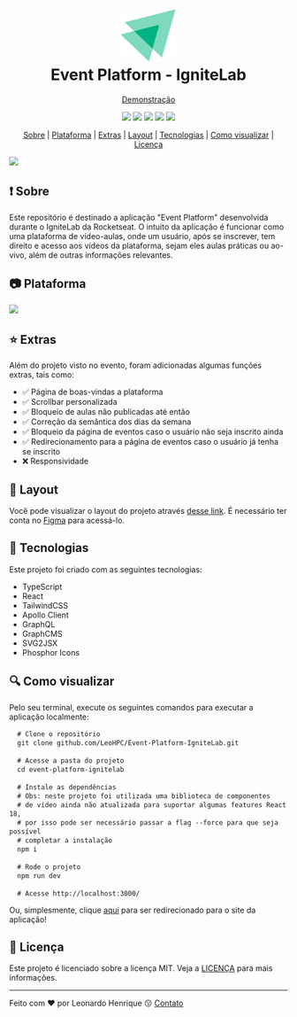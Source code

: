 <h1 align="center">
  <img src="https://github.com/LeoHPC/Event-Platform-IgniteLab/blob/main/src/assets/favicon.svg" width="100">
  <br>
  Event Platform - IgniteLab
</h1>

<p align="center">
  <a href="http://event-platform-ignite-lab-leohpc.vercel.app">Demonstração</a>
</p>

<p align="center">
  <img src="https://img.shields.io/github/languages/top/leohpc/Event-Platform-IgniteLab">
  <img src="https://img.shields.io/github/issues/leohpc/Event-Platform-IgniteLab">
  <img src="https://img.shields.io/github/forks/leohpc/Event-Platform-IgniteLab">
  <img src="https://img.shields.io/github/stars/leohpc/Event-Platform-IgniteLab">
  <img src="https://img.shields.io/static/v1?label=license&message=MIT&color=E51C44">
</p>

<p align="center">
  <a href="#exclamation-sobre">Sobre</a> | <a href="#camera-plataforma">Plataforma</a> | <a href="#star-extras">Extras</a> | <a href="#newspaper-layout">Layout</a> | <a href="#rocket-tecnologias">Tecnologias</a> | <a href="#mag-como-visualizar">Como visualizar</a> | <a href="#memo-licença">Licença</a>
</p>

<img src="https://i.ibb.co/qpRZp01/event-platform-ignite-lab-leohpc-vercel-app.png">

## :exclamation: Sobre

Este repositório é destinado a aplicação "Event Platform" desenvolvida durante o IgniteLab da Rocketseat. O intuito da aplicação é funcionar como uma plataforma de vídeo-aulas, onde um usuário, após se inscrever, tem direito e acesso aos vídeos da plataforma, sejam eles aulas práticas ou ao-vivo, além de outras informações relevantes.

## :camera: Plataforma

<img src="https://i.ibb.co/zNqMQ4G/event-platform-ignite-lab-leohpc-vercel-app-2.png" />

## :star: Extras

Além do projeto visto no evento, foram adicionadas algumas funções extras, tais como:
- :white_check_mark: Página de boas-vindas a plataforma
- :white_check_mark: Scrollbar personalizada
- :white_check_mark: Bloqueio de aulas não publicadas até então
- :white_check_mark: Correção da semântica dos dias da semana 
- :white_check_mark: Bloqueio da página de eventos caso o usuário não seja inscrito ainda 
- :white_check_mark: Redirecionamento para a página de eventos caso o usuário já tenha se inscrito
- :x: Responsividade

## :newspaper: Layout

Você pode visualizar o layout do projeto através [desse link](https://www.figma.com/community/file/1120711251998877938). É necessário ter conta no [Figma](http://figma.com/) para acessá-lo.

## :rocket: Tecnologias

Este projeto foi criado com as seguintes tecnologias:

- TypeScript
- React
- TailwindCSS
- Apollo Client
- GraphQL
- GraphCMS
- SVG2JSX
- Phosphor Icons

## :mag: Como visualizar

Pelo seu terminal, execute os seguintes comandos para executar a aplicação localmente:
```shell
  # Clone o repositório
  git clone github.com/LeoHPC/Event-Platform-IgniteLab.git
  
  # Acesse a pasta do projeto
  cd event-platform-ignitelab
  
  # Instale as dependências 
  # Obs: neste projeto foi utilizada uma biblioteca de componentes 
  # de vídeo ainda não atualizada para suportar algumas features React 18,
  # por isso pode ser necessário passar a flag --force para que seja possível
  # completar a instalação
  npm i
  
  # Rode o projeto
  npm run dev
  
  # Acesse http://localhost:3000/
```
Ou, simplesmente, clique <a href="http://event-platform-ignite-lab-leohpc.vercel.app">aqui</a> para ser redirecionado para o site da aplicação!

## :memo: Licença

Este projeto é licenciado sobre a licença MIT. Veja a [LICENÇA](https://opensource.org/licenses/MIT) para mais informações.

---

Feito com ❤ por Leonardo Henrique :kissing: [Contato](https://www.linkedin.com/in/leonardo-henrique-33a3ab210)

